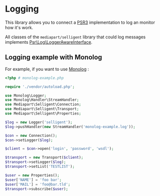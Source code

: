 
# Logging

This library allows you to connect a [PSR3](http://www.php-fig.org/psr/psr-3/) implementation to log an monitor how it's work.

All classes of the `mediapart/selligent` library that could log messages implements [Psr\Log\LoggerAwareInterface](http://www.php-fig.org/psr/psr-3/#4-psr-log-loggerawareinterface).

## Logging example with Monolog

For example, if you want to use [Monolog](https://github.com/Seldaek/monolog) :

```php
<?php # monolog-example.php

require './vendor/autoload.php';

use Monolog\Logger;
use Monolog\Handler\StreamHandler;
use Mediapart\Selligent\Connection;
use Mediapart\Selligent\Transport;
use Mediapart\Selligent\Properties;

$log = new Logger('selligent');
$log->pushHandler(new StreamHandler('monolog-example.log'));

$con = new Connection();
$con->setLogger($log);

$client = $con->open('login', 'password', 'wsdl');

$transport = new Transport($client);
$transport->setLogger($log);
$transport->setList('TESTLIST');

$user = new Properties();
$user['NAME'] = 'foo bar';
$user['MAIL'] = 'foo@bar.tld';
$transport->subscribe($user);

```


